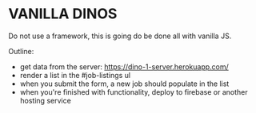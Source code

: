 # VANILLA DINOS

Do not use a framework, this is going do be done all with vanilla JS.

Outline:
- get data from the server: https://dino-1-server.herokuapp.com/
- render a list in the #job-listings ul
- when you submit the form, a new job should populate in the list
- when you're finished with functionality, deploy to firebase or another hosting service
